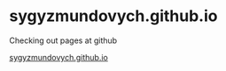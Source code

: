 # sygyzmundovych.github.io
Checking out pages at github

[sygyzmundovych.github.io](http://sygyzmundovych.github.io)
